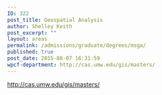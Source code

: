 ```yaml
---
ID: 322
post_title: Geospatial Analysis
author: Shelley Keith
post_excerpt: ""
layout: areas
permalink: /admissions/graduate/degrees/msga/
published: true
post_date: 2015-08-07 16:31:59
wpcf-department: http://cas.umw.edu/gis/masters/
---
```


<!-- Types Custom Fields: -->

<!-- department -->
http://cas.umw.edu/gis/masters/
<!-- End department -->

<!-- End Types Custom Fields -->